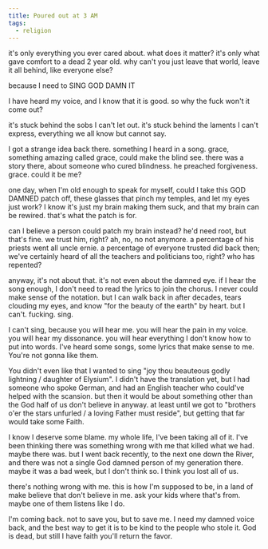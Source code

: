 ```yaml
---
title: Poured out at 3 AM
tags:
  - religion
---
```


it's only everything you ever cared about. what does it matter? it's only what gave comfort to a dead 2 year old. why can't you just leave that world, leave it all behind, like everyone else?

because I need to SING GOD DAMN IT

I have heard my voice, and I know that it is good. so why the fuck won't it come out? 

it's stuck behind the sobs I can't let out. it's stuck behind the laments I can't express, everything we all know but cannot say. 

I got a strange idea back there. something I heard in a song. grace, something amazing called grace, could make the blind see. there was a story there, about someone who cured blindness. he preached forgiveness. grace. could it be me? 

one day, when I'm old enough to speak for myself, could I take this GOD DAMNED patch off, these glasses that pinch my temples, and let my eyes just work? I know it's just my brain making them suck, and that my brain can be rewired. that's what the patch is for.

can I believe a person could patch my brain instead? he'd need root, but that's fine. we trust him, right? ah, no, no not anymore. a percentage of his priests went all uncle ernie. a percentage of everyone trusted did back then; we've certainly heard of all the teachers and politicians too, right? who has repented?

anyway, it's not about that. it's not even about the damned eye. if I hear the song enough, I don't need to read the lyrics to join the chorus. I never could make sense of the notation. but I can walk back in after decades, tears clouding my eyes, and know "for the beauty of the earth" by heart. but I can't. fucking. sing.

I can't sing, because you will hear me. you will hear the pain in my voice. you will hear my dissonance. you will hear everything I don't know how to put into words. I've heard some songs, some lyrics that make sense to me. You're not gonna like them.

You didn't even like that I wanted to sing "joy thou beauteous godly lightning / daughter of Elysium". I didn't have the translation yet, but I had someone who spoke German, and had an English teacher who could've helped with the scansion. but then it would be about something other than the God half of us don't believe in anyway. at least until we got to "brothers o'er the stars unfurled / a loving Father must reside", but getting that far would take some Faith.

I know I deserve some blame. my whole life, I've been taking all of it. I've been thinking there was something wrong with me that killed what we had. maybe there was. but I went back recently, to the next one down the River, and there was not a single God damned person of my generation there. maybe it was a bad week, but I don't think so. I think you lost all of us.

there's nothing wrong with me. this is how I'm supposed to be, in a land of make believe that don't believe in me. ask your kids where that's from. maybe one of them listens like I do.

I'm coming back. not to save you, but to save me. I need my damned voice back, and the best way to get it is to be kind to the people who stole it. God is dead, but still I have faith you'll return the favor.
